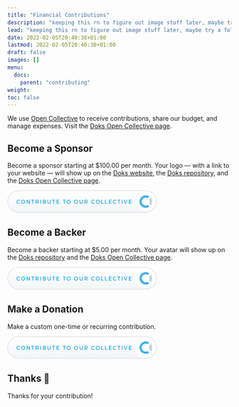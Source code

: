 ```yaml
---
title: "Financial Contributions"
description: "keeping this rn to figure out image stuff later, maybe try a folder like this???"
lead: "keeping this rn to figure out image stuff later, maybe try a folder like this???"
date: 2022-02-05T20:40:38+01:00
lastmod: 2022-02-05T20:40:38+01:00
draft: false
images: []
menu:
  docs:
    parent: "contributing"
weight:
toc: false
---
```


We use [Open Collective](https://opencollective.com/) to receive contributions, share our budget, and manage expenses. Visit the [Doks Open Collective page](https://opencollective.com/doks).

## Become a Sponsor

Become a sponsor starting at $100.00 per month. Your logo — with a link to your website — will show up on the [Doks website](https://getdoks.org/), the [Doks repository](https://github.com/h-enk/doks), and the [Doks Open Collective page](https://opencollective.com/doks).

[![Become a Sponsor](contribute-button.png)](https://opencollective.com/doks/contribute/sponsor-31303/checkout)

## Become a Backer

Become a backer starting at $5.00 per month. Your avatar will show up on the [Doks repository](https://github.com/h-enk/doks) and the [Doks Open Collective page](https://opencollective.com/doks).

[![Become a Backer](contribute-button.png)](https://opencollective.com/doks/contribute/backer-31302/checkout)

## Make a Donation

Make a custom one-time or recurring contribution.

[![Make a Donation](contribute-button.png)](https://opencollective.com/doks/donate)

## Thanks :green_heart:

Thanks for your contribution!
